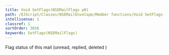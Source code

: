 ```yaml
---
title: Void SetFlags(NSEMailFlags p0)
path: /EJScript/Classes/NSEMailEnvelope/Member functions/Void SetFlags(NSEMailFlags p_0)
intellisense: 1
classref: 1
sortOrder: 3016
keywords: SetFlags(NSEMailFlags)
---
```



Flag status of this mail (unread, replied, deleted )


